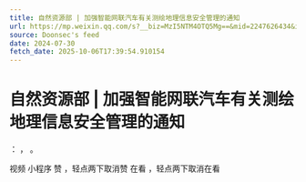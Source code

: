 ```yaml
---
title: 自然资源部 | 加强智能网联汽车有关测绘地理信息安全管理的通知
url: https://mp.weixin.qq.com/s?__biz=MzI5NTM4OTQ5Mg==&mid=2247626434&idx=3&sn=612d8c528b9e09672335cc9a8753c19a
source: Doonsec's feed
date: 2024-07-30
fetch_date: 2025-10-06T17:39:54.910154
---
```


# 自然资源部 | 加强智能网联汽车有关测绘地理信息安全管理的通知

：
，
。

视频
小程序
赞
，轻点两下取消赞
在看
，轻点两下取消在看